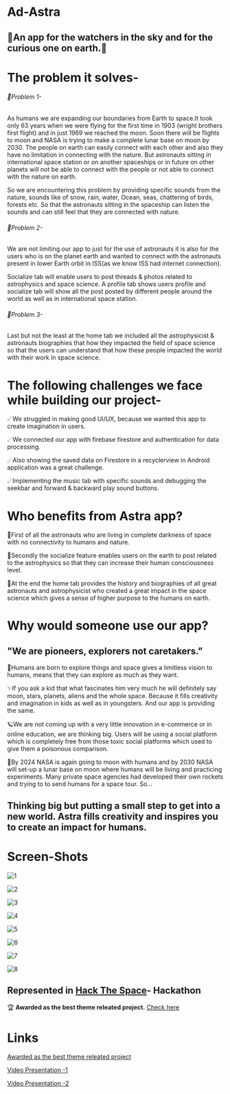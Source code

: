 # Ad-Astra

## 🌠An app for the watchers in the sky and for the curious one on earth.🌠

# The problem it solves-

###### 🚀Problem 1- 

As humans we are expanding our boundaries from Earth to space.It took only 63 years when we were flying for the first time in 1903 (wright brothers first flight) and in just 1969 we reached the moon. Soon there will be flights to moon and NASA is trying to make a complete lunar base on moon by 2030. The people on earth can easily connect with each other and also they have no limitation in connecting with the nature. But astronauts sitting in international space station or on another spaceships or in future on other planets will not be able to connect with the people or not able to connect with the nature on earth.

So we are encountering this problem by providing specific sounds from the nature, sounds like of snow, rain, water, Ocean, seas, chattering of birds, forests etc. So that the astronauts sitting in the spaceship can listen the sounds and can still feel that they are connected with nature.

###### 🚀Problem 2- 

We are not limiting our app to just for the use of astronauts it is also for the users who is on the planet earth and wanted to connect with the astronauts present in lower Earth orbit in ISS(as we know ISS had internet connection).

Socialize tab will enable users to post threads & photos related to astrophysics and space science. A profile tab shows users profile and socialize tab will show all the post posted by different people around the world as well as in international space station.

###### 🚀Problem 3- 

Last but not the least at the home tab we included all the astrophysicist & astronauts biographies that how they impacted the field of space science so that the users can understand that how these people impacted the world with their work in space science.

# The following challenges we face while building our project-
☄We struggled in making good UI/UX, because we wanted this app to create imagination in users.

☄We connected our app with firebase firestore and authentication for data processing.

☄Also showing the saved data on Firestore in a recyclerview in Android application was a great challenge.

☄Implementing the music tab with specific sounds and debugging the seekbar and forward & backward play sound buttons.

# Who benefits from Astra app? 
🌌First of all the astronauts who are living in complete darkness of space with no connectivity to humans and nature.

🌌Secondly the socialize feature enables users on the earth to post related to the astrophysics so that they can increase their human consciousness level.

🌌At the end the home tab provides the history and biographies of all great astronauts and astrophysicist who created a great impact in the space science which gives a sense of higher purpose to the humans on earth.

# Why would someone use our app?

## "We are pioneers, explorers not caretakers." 

🌟Humans are born to explore things and space gives a limitless vision to humans, means that they can explore as much as they want. 

✨If you ask a kid that what fascinates him very much he will definitely say moon, stars, planets, aliens and the whole space. 
Because it fills creativity and imagination in kids as well as in youngsters. And our app is providing the same.

🪐We are not coming up with a very little innovation in e-commerce or in online education, we are thinking big. Users will be using a social platform which is completely free from those toxic social platforms which used to give them a poisonous comparison.

🎇By 2024 NASA is again going to moon with humans and by 2030 NASA will set-up a lunar base on moon where humans will be living and practicing experiments. Many private space agencies had developed their own rockets and trying to to send humans for a space tour. So...

## Thinking big but putting a small step to get into a new world. Astra fills creativity and inspires you to create an impact for humans.

# Screen-Shots

![1](https://user-images.githubusercontent.com/65327113/116789093-caf37280-aaca-11eb-8cd6-e4640ea58fb6.png)

![2](https://user-images.githubusercontent.com/65327113/116789102-d47cda80-aaca-11eb-9016-b55a1442c6c4.png)

![3](https://user-images.githubusercontent.com/65327113/116789104-d5157100-aaca-11eb-8367-c1f933bdfe43.png)

![4](https://user-images.githubusercontent.com/65327113/116789105-d5ae0780-aaca-11eb-9547-5b9cb6d44ae6.png)

![5](https://user-images.githubusercontent.com/65327113/116789106-d6469e00-aaca-11eb-9c3e-149d3440b658.png)

![6](https://user-images.githubusercontent.com/65327113/116789107-d6df3480-aaca-11eb-8af1-e7f5f0aa70d0.png)

![7](https://user-images.githubusercontent.com/65327113/116789109-d777cb00-aaca-11eb-8a36-9944f700cf52.png)

![8](https://user-images.githubusercontent.com/65327113/116789111-d8106180-aaca-11eb-8958-d9502585dddf.png)

## Represented in [Hack The Space](https://hackthespace.devfolio.co/submissions)- Hackathon
🏆 **Awarded as the best theme releated project.** [Check here](https://devfolio.co/submissions/astra-7795)

# Links

[Awarded as the best theme releated project](https://devfolio.co/submissions/astra-7795)

[Video Presentation -1](https://youtu.be/S0vcAz7vYBI)

[Video Presentation -2](https://drive.google.com/file/d/16Vj7TTKb4MZf2glMXKQb5DLEAPqjqIsi/view)
